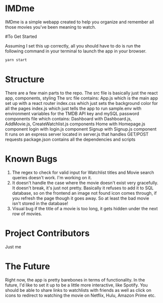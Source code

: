 # IMDme 

IMDme is a simple webapp created to help you organize and remember all those movies you've been meaning to watch.

#To Get Started

Assuming I set this up correctly, all you should have to do is run the following command in your terminal to
launch the app in your browser. 

```bash
yarn start
```

# Structure
There are a few main parts to the repo.
The src file is basically just the react app, components, styling
The src file contains: 
    App.js which is the main app set up with a react router
    index.css which just sets the background color for all the pages
    index.js which just tells the app to run
    sample.env with environment variables for the TMDB API key and mySQL password
    components file which contains:
        Dashboard with Dashboard.js, AddMovie.js, CreateWatchlist.js components
        Home with Homepage.js component
        login with login.js component
        Signup with Signup.js component
It runs on an express server located in server.js that handles GET/POST requests
package.json contains all the dependencies and scripts


# Known Bugs
1) The regex to check for valid input for Watchlist titles and Movie search queries doesn't work. I'm working on it.
2) It doesn't handle the case where the movie doesn't exist very gracefully. It doesn't break, it's just not pretty.
    Basically it refuses to add it to SQL database, so on the frontend an image not found icon comes through, if you
    refresh the page though it goes away. So at least the bad movie isn't stored in the database!
3) Visual bug if the title of a movie is too long, it gets hidden under the next row of movies.

# Project Contributors
Just me

# The Future

Right now, the app is pretty barebones in terms of functionality. In the future, I'd like to set it up to be
a little more interactive, like Spotify. You should be able to share links to watchlists with friends as well
as click on icons to redirect to watching the movie on Netflix, Hulu, Amazon Prime etc. 



